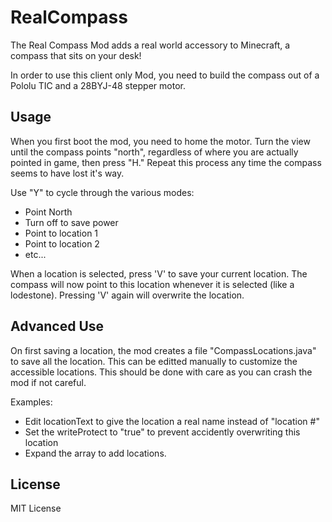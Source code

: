# RealCompass

The Real Compass Mod adds a real world accessory to Minecraft, a compass that sits on your desk!

In order to use this client only Mod, you need to build the compass out of a Pololu TIC and a 28BYJ-48 stepper motor.

## Usage

When you first boot the mod, you need to home the motor.  Turn the view until the compass points "north", regardless of where you are actually pointed in game, then press "H."  Repeat this process any time the compass seems to have lost it's way.

Use "Y" to cycle through the various modes:
- Point North
- Turn off to save power
- Point to location 1
- Point to location 2
- etc...

When a location is selected, press 'V' to save your current location.  The compass will now point to this location whenever it is selected (like a lodestone).  Pressing 'V' again will overwrite the location.

## Advanced Use

On first saving a location, the mod creates a file "CompassLocations.java" to save all the location.  This can be editted manually to customize the accessible locations.  This should be done with care as you can crash the mod if not careful.

Examples:
- Edit locationText to give the location a real name instead of "location #"
- Set the writeProtect to "true" to prevent accidently overwriting this location
- Expand the array to add locations.

## License

MIT License
